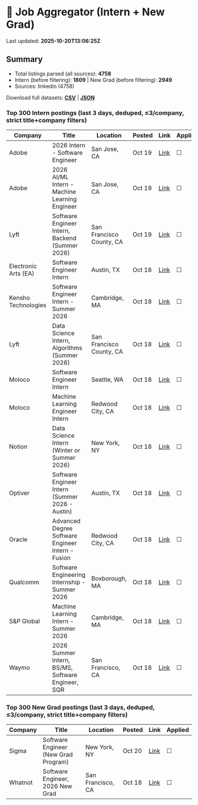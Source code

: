 # 🔎 Job Aggregator (Intern + New Grad)

Last updated: **2025-10-20T13:06:25Z**

## Summary
- Total listings parsed (all sources): **4758**
- Intern (before filtering): **1809** | New Grad (before filtering): **2949**
- Sources: linkedin (4758)

Download full datasets: **[CSV](data/jobs.csv)** | **[JSON](data/jobs.json)**

### Top 300 Intern postings (last 3 days, deduped, ≤3/company, strict title+company filters)
| Company | Title | Location | Posted | Link | Applied |
|---|---|---|---|---|---|
| Adobe | 2026 Intern - Software Engineer | San Jose, CA | Oct 19 | [Link](https://www.linkedin.com/jobs/view/2026-intern-software-engineer-at-adobe-4286563529?position=8&pageNum=2&refId=SsoXOGLnhq2ZHZ%2FCogO4gg%3D%3D&trackingId=s%2FtU29NVDW%2FfI53N6d8BVQ%3D%3D) | ☐ |
| Adobe | 2026 AI/ML Intern - Machine Learning Engineer | San Jose, CA | Oct 19 | [Link](https://www.linkedin.com/jobs/view/2026-ai-ml-intern-machine-learning-engineer-at-adobe-4286567064?position=10&pageNum=5&refId=S5VREuX65a1wQ27qHU%2B13w%3D%3D&trackingId=H4imXrDXh0U%2BBNzEwEWdZA%3D%3D) | ☐ |
| Lyft | Software Engineer Intern, Backend (Summer 2026) | San Francisco County, CA | Oct 19 | [Link](https://www.linkedin.com/jobs/view/software-engineer-intern-backend-summer-2026-at-lyft-4296469890?position=9&pageNum=0&refId=%2FFBUiilTFk%2BRgVSSIJiOIw%3D%3D&trackingId=P7%2FxdxKn9MELoqGalP9KMw%3D%3D) | ☐ |
| Electronic Arts (EA) | Software Engineer Intern | Austin, TX | Oct 18 | [Link](https://www.linkedin.com/jobs/view/software-engineer-intern-at-electronic-arts-ea-4303445373?position=9&pageNum=0&refId=Eb9XiIqGtDPefYrr7%2FpVJw%3D%3D&trackingId=93p9ODIUGgmY1CUdX8V3zg%3D%3D) | ☐ |
| Kensho Technologies | Software Engineer Intern - Summer 2026 | Cambridge, MA | Oct 18 | [Link](https://www.linkedin.com/jobs/view/software-engineer-intern-summer-2026-at-kensho-technologies-4296144404?position=10&pageNum=5&refId=yLsVEJIOAscFxE%2F5ZJ4Njg%3D%3D&trackingId=zXVZX7lwICTonacBkiDOGQ%3D%3D) | ☐ |
| Lyft | Data Science Intern, Algorithms (Summer 2026) | San Francisco County, CA | Oct 18 | [Link](https://www.linkedin.com/jobs/view/data-science-intern-algorithms-summer-2026-at-lyft-4296475726?position=1&pageNum=2&refId=f9LkNFs1cSoYuK2K1W1nSA%3D%3D&trackingId=J%2BDE2xYbGlqREirDABRp0g%3D%3D) | ☐ |
| Moloco | Software Engineer Intern | Seattle, WA | Oct 18 | [Link](https://www.linkedin.com/jobs/view/software-engineer-intern-at-moloco-4306830206?position=10&pageNum=0&refId=Y0RcYItVKuH54zCJl9ia2w%3D%3D&trackingId=OiyolwFg0CpE9iFAaiT1bg%3D%3D) | ☐ |
| Moloco | Machine Learning Engineer Intern | Redwood City, CA | Oct 18 | [Link](https://www.linkedin.com/jobs/view/machine-learning-engineer-intern-at-moloco-4306810950?position=1&pageNum=0&refId=RMZE8dT%2FYTEjr50vS3Q8Dg%3D%3D&trackingId=3CqFM2aecn0xP9iNItUpsw%3D%3D) | ☐ |
| Notion | Data Science Intern (Winter or Summer 2026) | New York, NY | Oct 18 | [Link](https://www.linkedin.com/jobs/view/data-science-intern-winter-or-summer-2026-at-notion-4296168745?position=10&pageNum=0&refId=L74L13mrPraZ205%2Fb1%2FyKg%3D%3D&trackingId=CHa4gJzJebScby8igL9%2Buw%3D%3D) | ☐ |
| Optiver | Software Engineer Intern (Summer 2026 - Austin) | Austin, TX | Oct 18 | [Link](https://www.linkedin.com/jobs/view/software-engineer-intern-summer-2026-austin-at-optiver-4256944889?position=9&pageNum=5&refId=zvMeVwGf1tVSZt2sKDoUoA%3D%3D&trackingId=DmFeXHg8LFbDt7UNy3XWpA%3D%3D) | ☐ |
| Oracle | Advanced Degree Software Engineer Intern - Fusion | Redwood City, CA | Oct 18 | [Link](https://www.linkedin.com/jobs/view/advanced-degree-software-engineer-intern-fusion-at-oracle-4313823838?position=9&pageNum=7&refId=OzEsvl6cFdJ%2FRCe2bF5V9A%3D%3D&trackingId=AFgIjknOQ1VZJr7VKrCdzQ%3D%3D) | ☐ |
| Qualcomm | Software Engineering Internship - Summer 2026 | Boxborough, MA | Oct 18 | [Link](https://www.linkedin.com/jobs/view/software-engineering-internship-summer-2026-at-qualcomm-4316104056?position=1&pageNum=2&refId=CF8BMn7dZsBX5KQgVya43Q%3D%3D&trackingId=c9Slg6BLKeOleEI80RdyTA%3D%3D) | ☐ |
| S&P Global | Machine Learning Intern - Summer 2026 | Cambridge, MA | Oct 18 | [Link](https://www.linkedin.com/jobs/view/machine-learning-intern-summer-2026-at-s-p-global-4295790243?position=3&pageNum=0&refId=ibc3NHVCOT%2FA5mp5Xsv5zQ%3D%3D&trackingId=u6TivHTHJlch2a%2BlFoMthg%3D%3D) | ☐ |
| Waymo | 2026 Summer Intern, BS/MS, Software Engineer, SQR | San Francisco, CA | Oct 18 | [Link](https://www.linkedin.com/jobs/view/2026-summer-intern-bs-ms-software-engineer-sqr-at-waymo-4315795361?position=4&pageNum=5&refId=PhApFs2LhotFBunkWorF3w%3D%3D&trackingId=EobRgr4AzpQ7HllTRAqfAA%3D%3D) | ☐ |

### Top 300 New Grad postings (last 3 days, deduped, ≤3/company, strict title+company filters)
| Company | Title | Location | Posted | Link | Applied |
|---|---|---|---|---|---|
| Sigma | Software Engineer (New Grad Program) | New York, NY | Oct 20 | [Link](https://www.linkedin.com/jobs/view/software-engineer-new-grad-program-at-sigma-4316562840?position=4&pageNum=2&refId=Z3SbhcuTbkgpE4tJw2BvgA%3D%3D&trackingId=15vfjmXTLLW2khRtnBhf%2BA%3D%3D) | ☐ |
| Whatnot | Software Engineer, 2026 New Grad | San Francisco, CA | Oct 18 | [Link](https://www.linkedin.com/jobs/view/software-engineer-2026-new-grad-at-whatnot-4286425184?position=1&pageNum=7&refId=DL4xSi32Rw7QIa48%2FWiqEA%3D%3D&trackingId=T6F%2FueMo6xr90Q%2BkPxkNug%3D%3D) | ☐ |
